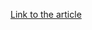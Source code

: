 [Link to the article](https://securelist.com/satacom-delivers-cryptocurrency-stealing-browser-extension/109807/)
